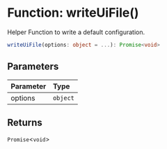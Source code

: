 # Function: writeUiFile()

Helper Function to write a default configuration.

```ts
writeUiFile(options: object = ...): Promise<void>
```

## Parameters

| Parameter | Type     |
| :-------- | :------- |
| options   | `object` |

## Returns

`Promise`<`void`\>
